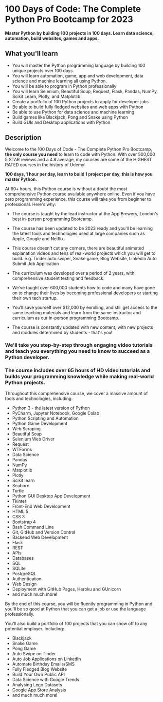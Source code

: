 # 100 Days of Code: The Complete Python Pro Bootcamp for 2023
#### Master Python by building 100 projects in 100 days. Learn data science, automation, build websites, games and apps.   

## What you'll learn

- You will master the Python programming language by building 100 unique projects over 100 days.
- You will learn automation, game, app and web development, data science and machine learning all using Python.
- You will be able to program in Python professionally
- You will learn Selenium, Beautiful Soup, Request, Flask, Pandas, NumPy, Scikit Learn, Plotly, and Matplotlib.
- Create a portfolio of 100 Python projects to apply for developer jobs
- Be able to build fully fledged websites and web apps with Python
- Be able to use Python for data science and machine learning
- Build games like Blackjack, Pong and Snake using Python
- Build GUIs and Desktop applications with Python

## Description

Welcome to the 100 Days of Code - The Complete Python Pro Bootcamp, 
**the only course you need** to learn to code with Python. With over 500,000 5 STAR reviews and a 4.8 average, my courses are some of the HIGHEST RATED courses in the history of Udemy!  

**100 days, 1 hour per day, learn to build 1 project per day, this is how you master Python.**

At 60+ hours, this Python course is without a doubt the most comprehensive Python course available anywhere online. Even if you have zero programming experience, this course will take you from beginner to professional. Here's why:

- The course is taught by the lead instructor at the App Brewery, London's best in-person programming Bootcamp.

- The course has been updated to be 2023 ready and you'll be learning the latest tools and technologies used at large companies such as Apple, Google and Netflix.

- This course doesn't cut any corners, there are beautiful animated explanation videos and tens of real-world projects which you will get to build. e.g. Tinder auto swiper, Snake game, Blog Website, LinkedIn Auto Submit Job Application

- The curriculum was developed over a period of 2 years, with comprehensive student testing and feedback.

- We've taught over 600,000 students how to code and many have gone on to change their lives by becoming professional developers or starting their own tech startup.

- You'll save yourself over $12,000 by enrolling, and still get access to the same teaching materials and learn from the same instructor and curriculum as our in-person programming Bootcamp.

- The course is constantly updated with new content, with new projects and modules determined by students - that's you!

### We'll take you step-by-step through engaging video tutorials and teach you everything you need to know to succeed as a Python developer.
### The course includes over 65 hours of HD video tutorials and builds your programming knowledge while making real-world Python projects.


Throughout this comprehensive course, we cover a massive amount of tools and technologies, including:


- Python 3 - the latest version of Python
- PyCharm, Jupyter Notebook, Google Colab
- Python Scripting and Automation
- Python Game Development
- Web Scraping
- Beautiful Soup
- Selenium Web Driver
- Request
- WTForms
- Data Science
- Pandas
- NumPy
- Matplotlib
- Plotly
- Scikit learn
- Seaborn
- Turtle
- Python GUI Desktop App Development
- Tkinter
- Front-End Web Development
- HTML 5
- CSS 3
- Bootstrap 4
- Bash Command Line
- Git, GitHub and Version Control
- Backend Web Development
- Flask
- REST
- APIs
- Databases
- SQL
- SQLite
- PostgreSQL
- Authentication
- Web Design
- Deployment with GitHub Pages, Heroku and GUnicorn
- and much much more!

By the end of this course, you will be fluently programming in Python and you'll be so good at Python that you can get a job or use the language professionally.

You'll also build a portfolio of 100 projects that you can show off to any potential employer. Including:
- Blackjack
- Snake Game
- Pong Game
- Auto Swipe on Tinder
- Auto Job Applications on LinkedIn
- Automate Birthday Emails/SMS
- Fully Fledged Blog Website
- Build Your Own Public API
- Data Science with Google Trends
- Analysing Lego Datasets
- Google App Store Analysis
- and much much more!